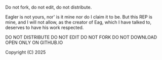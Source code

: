 Do not fork, do not edit, do not distribute.

Eagler is not yours, nor' is it mine nor do I claim it to be. But this REP is mine, and I will not allow, as the creator of Eag, which I have talked to, deserves to
have his work respected.

DO NOT DISTRIBUTE
DO NOT EDIT
DO NOT FORK
DO NOT DOWNLOAD
OPEN ONLY ON GITHUB.IO


Copyright (C) 2025
